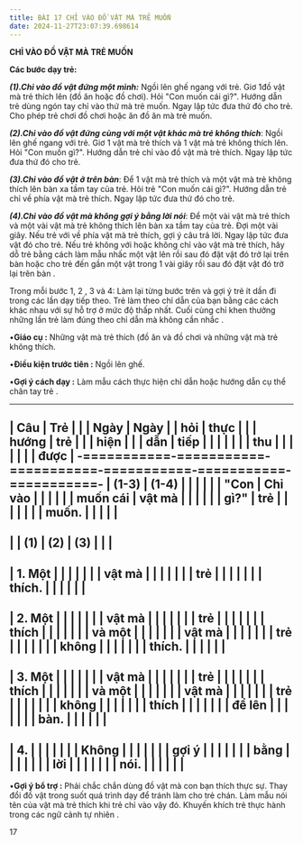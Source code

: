 ```yaml
---
title: BÀI 17 CHỈ VÀO ĐỒ VẬT MÀ TRẺ MUỐN
date: 2024-11-27T23:07:39.698614
---
```


**CHỈ VÀO ĐỒ VẬT MÀ TRẺ MUỐN**

**Các bước dạy trẻ:**

***(1).Chỉ vào đồ vật đứng một mình:*** Ngồi lên ghế ngang với trẻ.
Giơ 1đồ vật mà trẻ thích lên (đồ ăn hoặc đồ chơi). Hỏi "Con muốn cái
gì?". Hướng dẫn trẻ dùng ngón tay chỉ vào thứ mà trẻ muốn. Ngay lập
tức đưa thứ đó cho trẻ. Cho phép trẻ chơi đồ chơi hoặc ăn đồ ăn mà trẻ
muốn.

***(2).Chỉ vào đồ vật đứng cùng với một vật khác mà trẻ không
thích***: Ngồi lên ghế ngang với trẻ. Giơ 1 vật mà trẻ thích và 1 vật
mà trẻ không thích lên. Hỏi "Con muốn gì?". Hướng dẫn trẻ chỉ vào đồ
vật mà trẻ thích. Ngay lập tức đưa thứ đó cho trẻ.

***(3).Chỉ vào đồ vật ở trên bàn***: Để 1 vật mà trẻ thích và một vật
mà trẻ không thích lên bàn xa tầm tay của trẻ. Hỏi trẻ "Con muốn cái
gì?". Hướng dẫn trẻ chỉ về phía vật mà trẻ thích. Ngay lập tức đưa thứ
đó cho trẻ.

***(4).Chỉ vào đồ vật mà không gợi ý bằng lời nói***: Để một vài vật
mà trẻ thích và một vài vật mà trẻ không thích lên bàn xa tầm tay của
trẻ. Đợi một vài giây. Nếu trẻ với về phía vật mà trẻ thích, gợi ý câu
trả lời. Ngay lập tức đưa vật đó cho trẻ. Nếu trẻ không với hoặc không
chỉ vào vật mà trẻ thích, hãy dỗ trẻ bằng cách làm mẫu nhấc một vật
lên rồi sau đó đặt vật đó trở lại trên bàn hoặc cho trẻ đến gần một
vật trong 1 vài giây rồi sau đó đặt vật đó trở lại trên bàn .

Trong mỗi bước 1, 2 , 3 và 4: Làm lại từng bước trên và gợi ý trẻ ít
dần đi trong các lần dạy tiếp theo. Trẻ làm theo chỉ dẫn của bạn bằng
các cách khác nhau với sự hỗ trợ ở mức độ thấp nhất. Cuối cùng chỉ
khen thưởng những lần trẻ làm đúng theo chỉ dẫn mà không cần nhắc .

•**Giáo cụ :** Những vật mà trẻ thích (đồ ăn và đồ chơi và những vật
mà trẻ không thích.

•**Điều kiện trước tiên :** Ngồi lên ghế.

•**Gợi ý cách dạy :** Làm mẫu cách thực hiện chỉ dẫn hoặc hướng dẫn cụ
thể chân tay trẻ .

-------------------------------------------------------------------------
| **Câu     | **Trẻ     |           |           | **Ngày** | **Ngày  |
| hỏi**     | thực      |           |           | **hướng   | trẻ     |
|           | hiện**    |           |           | dẫn**     | tiếp    |
|           |           |           |           |           | thu     |
|           |           |           |           |           | được**  |
-===========-===========-===========-===========-===========-===========-
| **(1-3)** | **(1-4)   |           |           |           |           |
| "**Con    | Chỉ vào   |           |           |           |           |
| muốn cái  | vật mà    |           |           |           |           |
| gì?**"    | trẻ       |           |           |           |           |
|           | muốn.**   |           |           |           |           |
-------------------------------------------------------------------------
|           | **(1)**   | **(2)**   | **(3)**   |           |           |
-------------------------------------------------------------------------
| 1. Một |           |           |           |           |           |
| vật mà  |           |           |           |           |           |
| trẻ     |           |           |           |           |           |
| thích.  |           |           |           |           |           |
-------------------------------------------------------------------------
| 2. Một |           |           |           |           |           |
| vật mà  |           |           |           |           |           |
| trẻ     |           |           |           |           |           |
| thích   |           |           |           |           |           |
| và một  |           |           |           |           |           |
| vật mà  |           |           |           |           |           |
| trẻ     |           |           |           |           |           |
| không   |           |           |           |           |           |
| thích.  |           |           |           |           |           |
-------------------------------------------------------------------------
| 3. Một |           |           |           |           |           |
| vật mà  |           |           |           |           |           |
| trẻ     |           |           |           |           |           |
| thích   |           |           |           |           |           |
| và một  |           |           |           |           |           |
| vật mà  |           |           |           |           |           |
| trẻ     |           |           |           |           |           |
| không   |           |           |           |           |           |
| thích   |           |           |           |           |           |
| để lên  |           |           |           |           |           |
| bàn.    |           |           |           |           |           |
-------------------------------------------------------------------------
| 4.     |           |           |           |           |           |
| Không   |           |           |           |           |           |
| gợi ý   |           |           |           |           |           |
| bằng    |           |           |           |           |           |
| lời     |           |           |           |           |           |
| nói.    |           |           |           |           |           |
-------------------------------------------------------------------------

•**Gợi ý bổ trợ :** Phải chắc chắn dùng đồ vật mà con bạn thích thực
sự. Thay đổi đồ vật trong suốt quá trình dạy để tránh làm cho trẻ
chán. Làm mẫu nói tên của vật mà trẻ thích khi trẻ chỉ vào vậy đó.
Khuyến khích trẻ thực hành trong các ngữ cảnh tự nhiên .

17

